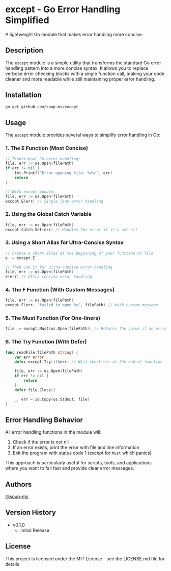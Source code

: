 # except - Go Error Handling Simplified

A lightweight Go module that makes error handling more concise.

## Description

The `except` module is a simple utility that transforms the standard Go error handling pattern into a more concise syntax. It allows you to replace verbose error checking blocks with a single function call, making your code cleaner and more readable while still maintaining proper error handling.

## Installation

```bash
go get github.com/soup-ms/except
```

## Usage

The `except` module provides several ways to simplify error handling in Go:

### 1. The E Function (Most Concise)

```go
// Traditional Go error handling:
file, err := os.Open(filePath)
if err != nil {
    fmt.Printf("Error opening file: %v\n", err)
    return
}

// With except module:
file, err := os.Open(filePath)
except.E(err) // Single line error handling
```

### 2. Using the Global Catch Variable

```go
file, err := os.Open(filePath)
except.Catch.Set(err) // Handles the error if it's not nil
```

### 3. Using a Short Alias for Ultra-Concise Syntax

```go
// Create a short alias at the beginning of your function or file
e := except.E

// Then use it for ultra-concise error handling
file, err := os.Open(filePath)
e(err) // Ultra concise error handling
```

### 4. The F Function (With Custom Messages)

```go
file, err := os.Open(filePath)
except.F(err, "failed to open %s", filePath) // With custom message
```

### 5. The Must Function (For One-liners)

```go
file := except.Must(os.Open(filePath)) // Returns the value if no error
```

### 6. The Try Function (With Defer)

```go
func readFile(filePath string) {
    var err error
    defer except.Try()(&err) // Will check err at the end of function

    file, err := os.Open(filePath)
    if err != nil {
        return
    }
    defer file.Close()

    _, err = io.Copy(os.Stdout, file)
}
```

## Error Handling Behavior

All error handling functions in the module will:

1. Check if the error is not nil
2. If an error exists, print the error with file and line information
3. Exit the program with status code 1 (except for `Must` which panics)

This approach is particularly useful for scripts, tools, and applications where you want to fail fast and provide clear error messages.

## Authors

[@soup-ms](https://github.com/soup-ms)

## Version History

* v0.1.0
  * Initial Release

## License

This project is licensed under the MIT License - see the LICENSE.md file for details
